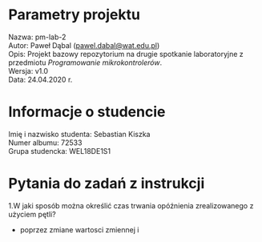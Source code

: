 # Parametry projektu

Nazwa: pm-lab-2  
Autor: Paweł Dąbal (pawel.dabal@wat.edu.pl)  
Opis: Projekt bazowy repozytorium na drugie spotkanie laboratoryjne z przedmiotu _Programowanie mikrokontrolerów_.  
Wersja: v1.0  
Data: 24.04.2020 r.

# Informacje o studencie

Imię i nazwisko studenta: Sebastian Kiszka  
Numer albumu: 72533  
Grupa studencka: WEL18DE1S1

# Pytania do zadań z instrukcji

 1.W jaki sposób można określić czas trwania
opóźnienia zrealizowanego z użyciem pętli?

- poprzez zmiane wartosci zmiennej i
